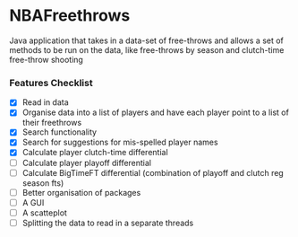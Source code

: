 # NBAFreethrows
Java application that takes in a data-set of free-throws and allows a set of methods to be run on the data, like free-throws by season and clutch-time free-throw shooting

### Features Checklist
- [x] Read in data
- [x] Organise data into a list of players and have each player point to a list of their freethrows
- [x] Search functionality
- [x] Search for suggestions for mis-spelled player names
- [x] Calculate player clutch-time differential 
- [ ] Calculate player playoff differential
- [ ] Calculate BigTimeFT differential (combination of playoff and clutch reg season fts)
- [ ] Better organisation of packages
- [ ] A GUI
- [ ] A scatteplot
- [ ] Splitting the data to read in a separate threads
